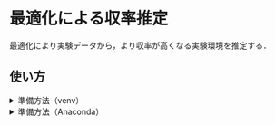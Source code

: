 # 最適化による収率推定
最適化により実験データから，より収率が高くなる実験環境を推定する．

## 使い方
<details>
<summary>準備方法（venv）</summary>

仮想環境作成

```shell
python -m venv [仮想環境名]
```

作った環境へ移動
```shell
.\[仮想環境名]\Scripts\activate
```


必用パッケージのインストール

```shell
pip install -r requirements.txt
```

確認
```shell
pip list
```

以下のように表示されれば準備完了


```shell
Package         Version
--------------- -----------
joblib          1.5.1
numpy           2.3.2
packaging       25.0
pandas          2.3.2
pip             25.0.1
pyaml           25.7.0
python-dateutil 2.9.0.post0
pytz            2025.2
PyYAML          6.0.2
scikit-learn    1.7.1
scikit-optimize 0.10.2
scipy           1.16.1
six             1.17.0
threadpoolctl   3.6.0
tzdata          2025.2
```

</details>

<details>
<summary>準備方法（Anaconda）</summary>
仮想環境作成（Anaconda使用時）

```shell
conda create -n [仮想環境名]
```

作った環境へ移動

```shell
conda activate [仮想環境名]
```

必用パッケージのインストール

```shell
pip install -r requirements.txt
```

確認
```shell
conda list
```

以下のように表示されれば準備完了

```shell
# Name                    Version                   Build  Channel
joblib                    1.5.1                    pypi_0    pypi
numpy                     2.3.2                    pypi_0    pypi
packaging                 25.0                     pypi_0    pypi
pandas                    2.3.2                    pypi_0    pypi
pip                       25.0.1                   pypi_0    pypi
pyaml                     25.7.0                   pypi_0    pypi
python-dateutil           2.9.0.post0              pypi_0    pypi
pytz                      2025.2                   pypi_0    pypi
PyYAML                    6.0.2                    pypi_0    pypi
scikit-learn              1.7.1                    pypi_0    pypi
scikit-optimize           0.10.2                   pypi_0    pypi
scipy                     1.16.1                   pypi_0    pypi
six                       1.17.0                   pypi_0    pypi
threadpoolctl             3.6.0                    pypi_0    pypi
tzdata                    2025.2                   pypi_0    pypi
```

</details>
